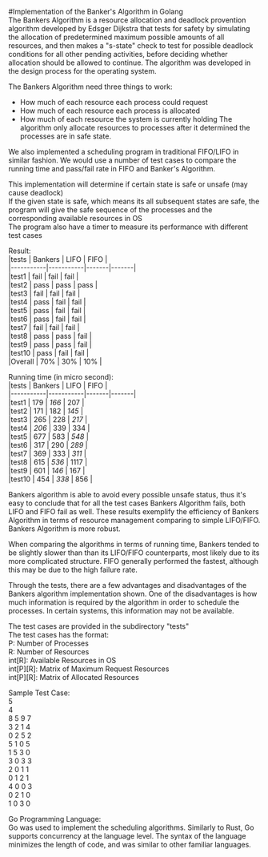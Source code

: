 #Implementation of the Banker's Algorithm in Golang  
The Bankers Algorithm is a resource allocation and deadlock provention algorithm developed by Edsger Dijkstra that tests for safety by simulating the allocation of predetermined maximum possible amounts of all resources, and then makes a "s-state" check to test for possible deadlock conditions for all other pending activities, before deciding whether allocation should be allowed to continue. The algorithm was developed in the design process for the operating system.  

The Bankers Algorithm need three things to work:  
- How much of each resource each process could request  
- How much of each resource each process is allocated
- How much of each resource the system is currently holding
The algorithm only allocate resources to processes after it determined the processes are in safe state.

We also implemented a scheduling program in traditional FIFO/LIFO in similar fashion. We would use a number of test cases to compare the running time and pass/fail rate in FIFO and Banker's Algorithm.   

This implementation will determine if certain state is safe or unsafe (may cause deadlock)  
If the given state is safe, which means its all subsequent states are safe, the program will give the safe sequence of the processes and the corresponding available resources in OS  
The program also have a timer to measure its performance with different test cases  

Result:  
|tests		| Bankers	| LIFO	| FIFO	|  
|-----------|-----------|-------|-------|  
|test1		| fail		| fail 	| fail	|  
|test2		| pass		| pass	| pass 	|  
|test3		| fail		| fail	| fail	|  
|test4		| pass		| fail	| fail 	|  
|test5		| pass		| fail 	| fail 	|  
|test6		| pass		| fail	| fail	|  
|test7		| fail		| fail	| fail 	|  
|test8		| pass		| pass	| fail	|  
|test9		| pass		| pass	| fail	|  
|test10		| pass		| fail	| fail	|  
|Overall	| 70%		| 30%	| 10%	|  

Running time (in micro second):  
|tests		| Bankers	| LIFO	| FIFO	|  
|-----------|-----------|-------|-------|  
|test1		| 179		| *166*	| 207	|  
|test2		| 171		| 182	| *145*	|  
|test3		| 265		| 228	| *217*	|  
|test4		| *206*		| 339	| 334	|  
|test5		| 677		| 583	| *548*	|  
|test6		| 317		| 290	| *289*	|  
|test7		| 369		| 333	| *311*	|  
|test8		| 615		| *536*	| 1117	|  
|test9		| 601		| *146*	| 167	|  
|test10		| 454		| *338*	| 856	|  

Bankers algorithm is able to avoid every possible unsafe status, thus it's easy to conclude that for all the test cases Bankers Algorithm fails, both LIFO and FIFO fail as well. These results exemplify the efficiency of Bankers Algorithm in terms of resource management comparing to simple LIFO/FIFO. Bankers Algorithm is more robust.

When comparing the algorithms in terms of running time, Bankers tended to be slightly slower than than its LIFO/FIFO counterparts, most likely due to its more complicated structure. FIFO generally performed the fastest, although this may be due to the high failure rate.

Through the tests, there are a few advantages and disadvantages of the Bankers algorithm implementation shown.  One of the disadvantages is how much information is required by the algorithm in order to schedule the processes.  In certain systems, this information may not be available.


The test cases are provided in the subdirectory "tests"   
The test cases has the format:  
P: Number of Processes  
R: Number of Resources  
int[R]: Available Resources in OS  
int[P][R]: Matrix of Maximum Request Resources  
int[P][R]: Matrix of Allocated Resources  

Sample Test Case:  
5  
4  
8 5 9 7  
3 2 1 4  
0 2 5 2  
5 1 0 5  
1 5 3 0  
3 0 3 3  
2 0 1 1  
0 1 2 1  
4 0 0 3  
0 2 1 0  
1 0 3 0 


Go Programming Language:  
Go was used to implement the scheduling algorithms. Similarly to Rust, Go supports concurrency at the language level. The syntax of the language minimizes the length of code, and was similar to other familiar languages.  